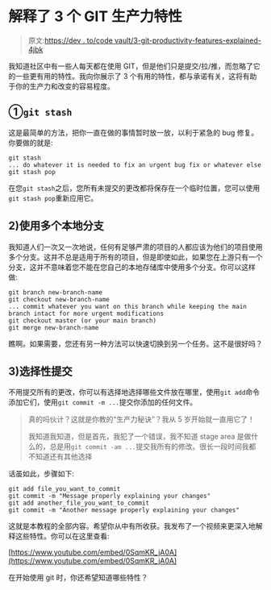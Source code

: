 # 解释了 3 个 GIT 生产力特性

> 原文:[https://dev . to/code vault/3-git-productivity-features-explained-4jbk](https://dev.to/codevault/3-git-productivity-features-explained-4jbk)

我知道社区中有一些人每天都在使用 GIT，但是他们只是提交/拉/推，而忽略了它的一些更有用的特性。我向你展示了 3 个有用的特性，都与承诺有关，这将有助于你的生产力和改变的容易程度。

## ①`git stash`

这是最简单的方法，把你一直在做的事情暂时放一放，以利于紧急的 bug 修复。你要做的就是:

```
git stash
... do whatever it is needed to fix an urgent bug fix or whatever else
git stash pop 
```

在您`git stash`之后，您所有未提交的更改都将保存在一个临时位置，您可以使用`git stash pop`重新应用它。

## 2)使用多个本地分支

我知道人们一次又一次地说，任何有足够严肃的项目的人都应该为他们的项目使用多个分支。这并不总是适用于所有的项目，但是即使如此，如果您在上游只有一个分支，这并不意味着您不能在您自己的本地存储库中使用多个分支。你可以这样做:

```
git branch new-branch-name
git checkout new-branch-name
... commit whatever you want on this branch while keeping the main branch intact for more urgent modifications
git checkout master (or your main branch)
git merge new-branch-name 
```

瞧啊。如果需要，您还有另一种方法可以快速切换到另一个任务。这不是很好吗？

## 3)选择性提交

不用提交所有的更改，你可以有选择地选择哪些文件放在哪里，使用`git add`命令添加它们，使用`git commit -m ...`提交你添加的任何文件。

> 真的吗伙计？这就是你教的“生产力秘诀”？我从 5 岁开始就一直用它了！
> 
> 我知道我知道，但是首先，我犯了一个错误，我不知道 stage area 是做什么的，总是用`git commit -am ...`提交我所有的修改。很长一段时间我都不知道还有其他选择

话虽如此，步骤如下:

```
git add file_you_want_to_commit
git commit -m "Message properly explaining your changes"
git add another_file_you_want_to_commit
git commit -m "Another message properly explaining your changes" 
```

这就是本教程的全部内容。希望你从中有所收获。我发布了一个视频来更深入地解释这些特性。你可以在这里查看:

[https://www.youtube.com/embed/0SqmKR_jA0A](https://www.youtube.com/embed/0SqmKR_jA0A)

在开始使用 git 时，你还希望知道哪些特性？